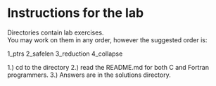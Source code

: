 # Instructions for the lab

Directories contain lab exercises.  
You may work on them in any order, however the suggested order is:

   1_ptrs
   2_safelen
   3_reduction
   4_collapse

1.) cd to the directory 
2.) read the README.md for both C and Fortran programmers.
3.) Answers are in the solutions directory.
